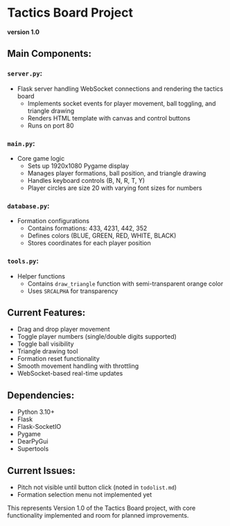 # Tactics Board Project
**version 1.0**

## Main Components:

### `server.py`:
- Flask server handling WebSocket connections and rendering the tactics board
  - Implements socket events for player movement, ball toggling, and triangle drawing
  - Renders HTML template with canvas and control buttons
  - Runs on port 80

### `main.py`:
- Core game logic
  - Sets up 1920x1080 Pygame display
  - Manages player formations, ball position, and triangle drawing
  - Handles keyboard controls (B, N, R, T, Y)
  - Player circles are size 20 with varying font sizes for numbers

### `database.py`:
- Formation configurations
  - Contains formations: 433, 4231, 442, 352
  - Defines colors (BLUE, GREEN, RED, WHITE, BLACK)
  - Stores coordinates for each player position

### `tools.py`:
- Helper functions
  - Contains `draw_triangle` function with semi-transparent orange color
  - Uses `SRCALPHA` for transparency

## Current Features:
- Drag and drop player movement
- Toggle player numbers (single/double digits supported)
- Toggle ball visibility
- Triangle drawing tool
- Formation reset functionality
- Smooth movement handling with throttling
- WebSocket-based real-time updates

## Dependencies:
- Python 3.10+
- Flask
- Flask-SocketIO
- Pygame
- DearPyGui
- Supertools

## Current Issues:
- Pitch not visible until button click (noted in `todolist.md`)
- Formation selection menu not implemented yet

This represents Version 1.0 of the Tactics Board project, with core functionality implemented and room for planned improvements.
